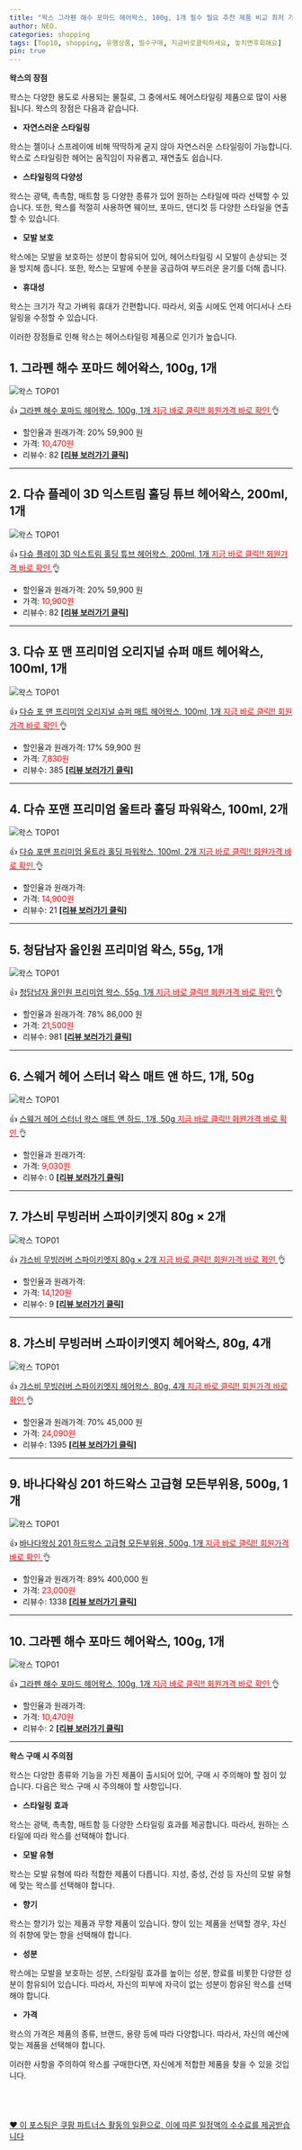 ```yaml
---
title: "왁스 그라펜 해수 포마드 헤어왁스, 100g, 1개 필수 필요 추천 제품 비교 최저 가격 비교 장점 구매 후기 구매평"
author: NEO.
categories: shopping
tags: [Top10, shopping, 유행상품, 필수구매, 지금바로클릭하세요, 놓치면후회해요]
pin: true
---
```

**왁스의 장점**

왁스는 다양한 용도로 사용되는 물질로, 그 중에서도 헤어스타일링 제품으로 많이 사용됩니다. 왁스의 장점은 다음과 같습니다.

* **자연스러운 스타일링**

왁스는 젤이나 스프레이에 비해 딱딱하게 굳지 않아 자연스러운 스타일링이 가능합니다. 왁스로 스타일링한 헤어는 움직임이 자유롭고, 재연출도 쉽습니다.

* **스타일링의 다양성**

왁스는 광택, 촉촉함, 매트함 등 다양한 종류가 있어 원하는 스타일에 따라 선택할 수 있습니다. 또한, 왁스를 적절히 사용하면 웨이브, 포마드, 댄디컷 등 다양한 스타일을 연출할 수 있습니다.

* **모발 보호**

왁스에는 모발을 보호하는 성분이 함유되어 있어, 헤어스타일링 시 모발이 손상되는 것을 방지해 줍니다. 또한, 왁스는 모발에 수분을 공급하여 부드러운 윤기를 더해 줍니다.

* **휴대성**

왁스는 크기가 작고 가벼워 휴대가 간편합니다. 따라서, 외출 시에도 언제 어디서나 스타일링을 수정할 수 있습니다.

이러한 장점들로 인해 왁스는 헤어스타일링 제품으로 인기가 높습니다.

   

## 1. 그라펜 해수 포마드 헤어왁스, 100g, 1개

![왁스 TOP01](https://thumbnail6.coupangcdn.com/thumbnails/remote/490x490ex/image/retail/images/8404420779174510-c3dd0778-5668-4047-ab95-6b7db6725814.jpg)


👍 [그라펜 해수 포마드 헤어왁스, 100g, 1개 <font color=red> 지금 바로 클릭!! 회원가격 바로 확인 </font> ](https://link.coupang.com/re/AFFSDP?lptag=AF3617701&subid=GithubCoopas&pageKey=22842883&traceid=V0-153&itemId=17972492478&vendorItemId=3152780075) 👌 


- 할인율과 원래가격: 20%  59,900   원
- 가격: <span style='color:red'>10,470원</span>
- 리뷰수: 82  [**[리뷰 보러가기 클릭]**](https://link.coupang.com/re/AFFSDP?lptag=AF3617701&subid=GithubCoopas&pageKey=22842883&traceid=V0-153&itemId=17972492478&vendorItemId=3152780075)

---


   

## 2. 다슈 플레이 3D 익스트림 홀딩 튜브 헤어왁스, 200ml, 1개

![왁스 TOP01](https://thumbnail9.coupangcdn.com/thumbnails/remote/490x490ex/image/retail/images/8237743940964630-f24cac60-a74d-4b41-b5aa-3a6ca1dfb711.jpg)


👍 [다슈 플레이 3D 익스트림 홀딩 튜브 헤어왁스, 200ml, 1개 <font color=red> 지금 바로 클릭!! 회원가격 바로 확인 </font> ](https://link.coupang.com/re/AFFSDP?lptag=AF3617701&subid=GithubCoopas&pageKey=2352143781&traceid=V0-153&itemId=42409644&vendorItemId=3065719444) 👌 


- 할인율과 원래가격: 20%  59,900   원
- 가격: <span style='color:red'>10,900원</span>
- 리뷰수: 82  [**[리뷰 보러가기 클릭]**](https://link.coupang.com/re/AFFSDP?lptag=AF3617701&subid=GithubCoopas&pageKey=2352143781&traceid=V0-153&itemId=42409644&vendorItemId=3065719444)

---


   

## 3. 다슈 포 맨 프리미엄 오리지널 슈퍼 매트 헤어왁스, 100ml, 1개

![왁스 TOP01](https://thumbnail9.coupangcdn.com/thumbnails/remote/490x490ex/image/retail/images/7808534132707219-827174e9-3ac5-45a2-85fc-aafbd6cda821.jpg)


👍 [다슈 포 맨 프리미엄 오리지널 슈퍼 매트 헤어왁스, 100ml, 1개 <font color=red> 지금 바로 클릭!! 회원가격 바로 확인 </font> ](https://link.coupang.com/re/AFFSDP?lptag=AF3617701&subid=GithubCoopas&pageKey=6285265339&traceid=V0-153&itemId=12925021733&vendorItemId=3149363256) 👌 


- 할인율과 원래가격: 17%  59,900   원
- 가격: <span style='color:red'>7,830원</span>
- 리뷰수: 385  [**[리뷰 보러가기 클릭]**](https://link.coupang.com/re/AFFSDP?lptag=AF3617701&subid=GithubCoopas&pageKey=6285265339&traceid=V0-153&itemId=12925021733&vendorItemId=3149363256)

---


   

## 4. 다슈 포맨 프리미엄 울트라 홀딩 파워왁스, 100ml, 2개

![왁스 TOP01](https://thumbnail7.coupangcdn.com/thumbnails/remote/490x490ex/image/retail/images/1668631745108577-2616de0c-5bf0-4af5-bb58-50ab8775ee25.jpg)


👍 [다슈 포맨 프리미엄 울트라 홀딩 파워왁스, 100ml, 2개 <font color=red> 지금 바로 클릭!! 회원가격 바로 확인 </font> ](https://link.coupang.com/re/AFFSDP?lptag=AF3617701&subid=GithubCoopas&pageKey=87788135&traceid=V0-153&itemId=17910188579&vendorItemId=85072875669) 👌 


- 할인율과 원래가격: 
- 가격: <span style='color:red'>14,900원</span>
- 리뷰수: 21  [**[리뷰 보러가기 클릭]**](https://link.coupang.com/re/AFFSDP?lptag=AF3617701&subid=GithubCoopas&pageKey=87788135&traceid=V0-153&itemId=17910188579&vendorItemId=85072875669)

---


   

## 5. 청담남자 올인원 프리미엄 왁스, 55g, 1개

![왁스 TOP01](https://thumbnail6.coupangcdn.com/thumbnails/remote/490x490ex/image/vendor_inventory/6a84/6fbf7da05cfd2feff5edd2e36d853f228b425e630979de3f910836edf5f4.jpg)


👍 [청담남자 올인원 프리미엄 왁스, 55g, 1개 <font color=red> 지금 바로 클릭!! 회원가격 바로 확인 </font> ](https://link.coupang.com/re/AFFSDP?lptag=AF3617701&subid=GithubCoopas&pageKey=6059316796&traceid=V0-153&itemId=11134575593&vendorItemId=82500391813) 👌 


- 할인율과 원래가격: 78%  86,000   원
- 가격: <span style='color:red'>21,500원</span>
- 리뷰수: 981  [**[리뷰 보러가기 클릭]**](https://link.coupang.com/re/AFFSDP?lptag=AF3617701&subid=GithubCoopas&pageKey=6059316796&traceid=V0-153&itemId=11134575593&vendorItemId=82500391813)

---


   

## 6. 스웨거 헤어 스터너 왁스 매트 앤 하드, 1개, 50g

![왁스 TOP01](https://thumbnail8.coupangcdn.com/thumbnails/remote/490x490ex/image/retail/images/1779576699618036-013c37f5-6c31-402c-aca0-02e9f84838b8.jpg)


👍 [스웨거 헤어 스터너 왁스 매트 앤 하드, 1개, 50g <font color=red> 지금 바로 클릭!! 회원가격 바로 확인 </font> ](https://link.coupang.com/re/AFFSDP?lptag=AF3617701&subid=GithubCoopas&pageKey=7396574265&traceid=V0-153&itemId=2254203916&vendorItemId=70251550802) 👌 


- 할인율과 원래가격: 
- 가격: <span style='color:red'>9,030원</span>
- 리뷰수: 0  [**[리뷰 보러가기 클릭]**](https://link.coupang.com/re/AFFSDP?lptag=AF3617701&subid=GithubCoopas&pageKey=7396574265&traceid=V0-153&itemId=2254203916&vendorItemId=70251550802)

---


   

## 7. 갸스비 무빙러버 스파이키엣지 80g × 2개

![왁스 TOP01](https://thumbnail9.coupangcdn.com/thumbnails/remote/490x490ex/image/vendor_inventory/daaf/84f996968b400ee0cbbccc2d02b22212cf446ba1cf6c6e6aa1fc46356bf8.jpg)


👍 [갸스비 무빙러버 스파이키엣지 80g × 2개 <font color=red> 지금 바로 클릭!! 회원가격 바로 확인 </font> ](https://link.coupang.com/re/AFFSDP?lptag=AF3617701&subid=GithubCoopas&pageKey=24317&traceid=V0-153&itemId=12815219755&vendorItemId=81661159608) 👌 


- 할인율과 원래가격: 
- 가격: <span style='color:red'>14,120원</span>
- 리뷰수: 9  [**[리뷰 보러가기 클릭]**](https://link.coupang.com/re/AFFSDP?lptag=AF3617701&subid=GithubCoopas&pageKey=24317&traceid=V0-153&itemId=12815219755&vendorItemId=81661159608)

---


   

## 8. 갸스비 무빙러버 스파이키엣지 헤어왁스, 80g, 4개

![왁스 TOP01](https://thumbnail7.coupangcdn.com/thumbnails/remote/490x490ex/image/vendor_inventory/2dac/0fa23d0e68bfccdd69bd21773ee38636d087d4e289135aee97da9ded004b.jpg)


👍 [갸스비 무빙러버 스파이키엣지 헤어왁스, 80g, 4개 <font color=red> 지금 바로 클릭!! 회원가격 바로 확인 </font> ](https://link.coupang.com/re/AFFSDP?lptag=AF3617701&subid=GithubCoopas&pageKey=24317&traceid=V0-153&itemId=19038197191&vendorItemId=85340438081) 👌 


- 할인율과 원래가격: 70%  45,000   원
- 가격: <span style='color:red'>24,090원</span>
- 리뷰수: 1395  [**[리뷰 보러가기 클릭]**](https://link.coupang.com/re/AFFSDP?lptag=AF3617701&subid=GithubCoopas&pageKey=24317&traceid=V0-153&itemId=19038197191&vendorItemId=85340438081)

---


   

## 9. 바나다왁싱 201 하드왁스 고급형 모든부위용, 500g, 1개

![왁스 TOP01](https://thumbnail10.coupangcdn.com/thumbnails/remote/490x490ex/image/vendor_inventory/ec65/d377105ab29f254c11301295a04a0c897af9cc9271042f6eccf1e45e764e.jpg)


👍 [바나다왁싱 201 하드왁스 고급형 모든부위용, 500g, 1개 <font color=red> 지금 바로 클릭!! 회원가격 바로 확인 </font> ](https://link.coupang.com/re/AFFSDP?lptag=AF3617701&subid=GithubCoopas&pageKey=197629823&traceid=V0-153&itemId=569900030&vendorItemId=86873820846) 👌 


- 할인율과 원래가격: 89%  400,000   원
- 가격: <span style='color:red'>23,000원</span>
- 리뷰수: 1338  [**[리뷰 보러가기 클릭]**](https://link.coupang.com/re/AFFSDP?lptag=AF3617701&subid=GithubCoopas&pageKey=197629823&traceid=V0-153&itemId=569900030&vendorItemId=86873820846)

---


   

## 10. 그라펜 해수 포마드 헤어왁스, 100g, 1개

![왁스 TOP01](https://thumbnail6.coupangcdn.com/thumbnails/remote/490x490ex/image/retail/images/8404420779174510-c3dd0778-5668-4047-ab95-6b7db6725814.jpg)


👍 [그라펜 해수 포마드 헤어왁스, 100g, 1개 <font color=red> 지금 바로 클릭!! 회원가격 바로 확인 </font> ](https://link.coupang.com/re/AFFSDP?lptag=AF3617701&subid=GithubCoopas&pageKey=22842883&traceid=V0-153&itemId=17972492478&vendorItemId=3152780075) 👌 


- 할인율과 원래가격: 
- 가격: <span style='color:red'>10,470원</span>
- 리뷰수: 2  [**[리뷰 보러가기 클릭]**](https://link.coupang.com/re/AFFSDP?lptag=AF3617701&subid=GithubCoopas&pageKey=22842883&traceid=V0-153&itemId=17972492478&vendorItemId=3152780075)

---
**왁스 구매 시 주의점**

왁스는 다양한 종류와 기능을 가진 제품이 출시되어 있어, 구매 시 주의해야 할 점이 있습니다. 다음은 왁스 구매 시 주의해야 할 사항입니다.

* **스타일링 효과**

왁스는 광택, 촉촉함, 매트함 등 다양한 스타일링 효과를 제공합니다. 따라서, 원하는 스타일에 따라 왁스를 선택해야 합니다.

* **모발 유형**

왁스는 모발 유형에 따라 적합한 제품이 다릅니다. 지성, 중성, 건성 등 자신의 모발 유형에 맞는 왁스를 선택해야 합니다.

* **향기**

왁스는 향기가 있는 제품과 무향 제품이 있습니다. 향이 있는 제품을 선택할 경우, 자신의 취향에 맞는 향을 선택해야 합니다.

* **성분**

왁스에는 모발을 보호하는 성분, 스타일링 효과를 높이는 성분, 향료를 비롯한 다양한 성분이 함유되어 있습니다. 따라서, 자신의 피부에 자극이 없는 성분이 함유된 왁스를 선택해야 합니다.

* **가격**

왁스의 가격은 제품의 종류, 브랜드, 용량 등에 따라 다양합니다. 따라서, 자신의 예산에 맞는 제품을 선택해야 합니다.

이러한 사항을 주의하여 왁스를 구매한다면, 자신에게 적합한 제품을 찾을 수 있을 것입니다.<br><br><br><br><br> [ ❤  이 포스팅은 쿠팡 파트너스 활동의 일환으로, 이에 따른 일정액의 수수료를 제공받습니다](https://link.coupang.com/a/bcEFyh)